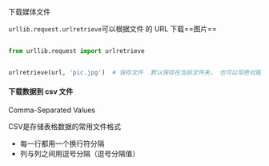 

下载媒体文件



`urllib.request.urlretrieve`可以根据文件 的 URL 下载==图片==

```python

from urllib.request import urlretrieve


urlretrieve(url, 'pic.jpg')  # 保存文件  默认保存在当前文件夹， 也可以写绝对路径

```



#### 下载数据到 csv 文件

Comma-Separated Values

CSV是存储表格数据的常用文件格式

-   每一行都用一个换行符分隔
-   列与列之间用逗号分隔（逗号分隔值）

